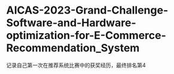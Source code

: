 # AICAS-2023-Grand-Challenge-Software-and-Hardware-optimization-for-E-Commerce-Recommendation_System
记录自己第一次在推荐系统比赛中的获奖经历，最终排名第4
